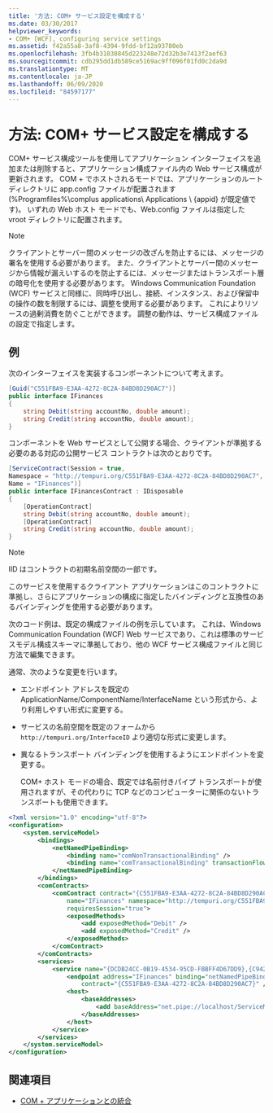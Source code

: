 ```yaml
---
title: '方法: COM+ サービス設定を構成する'
ms.date: 03/30/2017
helpviewer_keywords:
- COM+ [WCF], configuring service settings
ms.assetid: f42a55a8-3af8-4394-9fdd-bf12a93780eb
ms.openlocfilehash: 3fb4b31038845d223248e72d32b3e7413f2aef63
ms.sourcegitcommit: cdb295dd1db589ce5169ac9ff096f01fd0c2da9d
ms.translationtype: MT
ms.contentlocale: ja-JP
ms.lasthandoff: 06/09/2020
ms.locfileid: "84597177"
---
```

# <a name="how-to-configure-com-service-settings"></a>方法: COM+ サービス設定を構成する
COM+ サービス構成ツールを使用してアプリケーション インターフェイスを追加または削除すると、アプリケーション構成ファイル内の Web サービス構成が更新されます。 COM + でホストされるモードでは、アプリケーションのルートディレクトリに app.config ファイルが配置されます (%Programfiles%\complus applications\ Applications \\ {appid} が既定値です)。 いずれの Web ホスト モードでも、Web.config ファイルは指定した vroot ディレクトリに配置されます。  
  
> [!NOTE]
> クライアントとサーバー間のメッセージの改ざんを防止するには、メッセージの署名を使用する必要があります。 また、クライアントとサーバー間のメッセージから情報が漏えいするのを防止するには、メッセージまたはトランスポート層の暗号化を使用する必要があります。 Windows Communication Foundation (WCF) サービスと同様に、同時呼び出し、接続、インスタンス、および保留中の操作の数を制限するには、調整を使用する必要があります。 これによりリソースの過剰消費を防ぐことができます。 調整の動作は、サービス構成ファイルの設定で指定します。  
  
## <a name="example"></a>例  
 次のインターフェイスを実装するコンポーネントについて考えます。  
  
```csharp
[Guid("C551FBA9-E3AA-4272-8C2A-84BD8D290AC7")]  
public interface IFinances  
{  
    string Debit(string accountNo, double amount);  
    string Credit(string accountNo, double amount);  
}  
```  
  
 コンポーネントを Web サービスとして公開する場合、クライアントが準拠する必要のある対応の公開サービス コントラクトは次のとおりです。  
  
```csharp
[ServiceContract(Session = true,  
Namespace = "http://tempuri.org/C551FBA9-E3AA-4272-8C2A-84BD8D290AC7",  
Name = "IFinances")]  
public interface IFinancesContract : IDisposable  
{  
    [OperationContract]  
    string Debit(string accountNo, double amount);  
    [OperationContract]  
    string Credit(string accountNo, double amount);  
}  
```  
  
> [!NOTE]
> IID はコントラクトの初期名前空間の一部です。  
  
 このサービスを使用するクライアント アプリケーションはこのコントラクトに準拠し、さらにアプリケーションの構成に指定したバインディングと互換性のあるバインディングを使用する必要があります。  
  
 次のコード例は、既定の構成ファイルの例を示しています。 これは、Windows Communication Foundation (WCF) Web サービスであり、これは標準のサービスモデル構成スキーマに準拠しており、他の WCF サービス構成ファイルと同じ方法で編集できます。  
  
 通常、次のような変更を行います。  
  
- エンドポイント アドレスを既定の ApplicationName/ComponentName/InterfaceName という形式から、より利用しやすい形式に変更する。  
  
- サービスの名前空間を既定のフォームから `http://tempuri.org/InterfaceID` より適切な形式に変更します。  
  
- 異なるトランスポート バインディングを使用するようにエンドポイントを変更する。  
  
     COM+ ホスト モードの場合、既定では名前付きパイプ トランスポートが使用されますが、その代わりに TCP などのコンピューターに関係のないトランスポートも使用できます。  
  
```xml  
<?xml version="1.0" encoding="utf-8"?>  
<configuration>  
    <system.serviceModel>  
        <bindings>  
            <netNamedPipeBinding>  
                <binding name="comNonTransactionalBinding" />  
                <binding name="comTransactionalBinding" transactionFlow="true" />  
            </netNamedPipeBinding>  
        </bindings>  
        <comContracts>  
            <comContract contract="{C551FBA9-E3AA-4272-8C2A-84BD8D290AC7}"  
                name="IFinances" namespace="http://tempuri.org/C551FBA9-E3AA-4272-8C2A-84BD8D290AC7"  
                requiresSession="true">  
                <exposedMethods>  
                    <add exposedMethod="Debit" />  
                    <add exposedMethod="Credit" />  
                </exposedMethods>  
            </comContract>  
        </comContracts>  
        <services>  
            <service name="{DCDB24CC-0B19-4534-95CD-FBBFF4D67DD9},{C942B840-AD54-4A44-B5F7-928130980AB9}">  
                <endpoint address="IFinances" binding="netNamedPipeBinding" bindingConfiguration="comNonTransactionalBinding"  
                    contract="{C551FBA9-E3AA-4272-8C2A-84BD8D290AC7}" />  
                <host>  
                    <baseAddresses>  
                        <add baseAddress="net.pipe://localhost/ServiceModelDocSampleApp/ServiceModelDocSample.esFinance" />  
                    </baseAddresses>  
                </host>  
            </service>  
        </services>  
    </system.serviceModel>  
</configuration>  
```  
  
## <a name="see-also"></a>関連項目

- [COM + アプリケーションとの統合](integrating-with-com-plus-applications.md)
